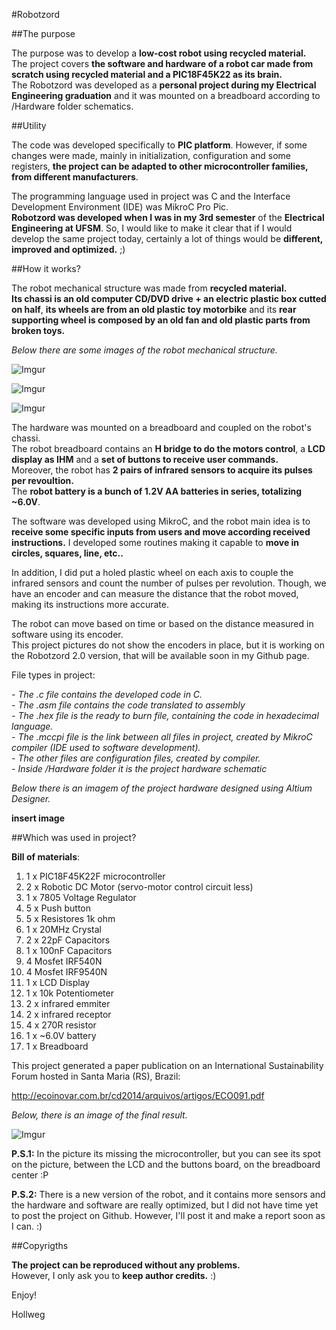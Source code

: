 
#Robotzord

##The purpose

The purpose was to develop a **low-cost robot using recycled material.** </br>
The project covers **the software and hardware of a robot car made from scratch using recycled material and a PIC18F45K22 as its brain.** </br>
The Robotzord was developed as a **personal project during my Electrical Engineering graduation** and it was mounted on a breadboard according to /Hardware folder schematics.

##Utility

The code was developed specifically to **PIC platform**. However, if some changes were made, mainly in initialization, configuration and some registers, **the project can be adapted to other microcontroller families, from different manufacturers**.

The programming language used in project was C and the Interface Development Environment (IDE) was MikroC Pro Pic. </br>
**Robotzord was developed when I was in my 3rd semester** of the **Electrical Engineering at UFSM**. So, I would like to make it clear that if I would develop the same project today, certainly a lot of things would be **different, improved and optimized.** ;)
 
##How it works?

The robot mechanical structure was made from **recycled material.** </br>
**Its chassi is an old computer CD/DVD drive + an electric plastic box cutted on half**, **its wheels are from an old plastic toy motorbike** and its **rear supporting wheel is composed by an old fan and old plastic parts from broken toys.** </br>

*Below there are some images of the robot mechanical structure.*

![Imgur](http://i.imgur.com/OyaKfEu.jpg)

![Imgur](http://i.imgur.com/URTTUcw.jpg)

![Imgur](http://i.imgur.com/JuF8qdc.jpg)

The hardware was mounted on a breadboard and coupled on the robot's chassi. </br>
The robot breadboard contains an **H bridge to do the motors control**, a **LCD display as IHM** and a **set of buttons to receive user commands.** </br>
Moreover, the robot has **2 pairs of infrared sensors to acquire its pulses per revoultion.** </br>
The **robot battery is a bunch of 1.2V AA batteries in series, totalizing ~6.0V**. </br>

The software was developed using MikroC, and the robot main idea is to **receive some specific inputs from users and move according received instructions.** I developed some routines making it capable to **move in circles, squares, line, etc..** </br>

In addition, I did put a holed plastic wheel on each axis to couple the infrared sensors and count the number of pulses per revolution. Though, we have an encoder and can measure the distance that the robot moved, making its instructions more accurate.

The robot can move based on time or based on the distance measured in software using its encoder. </br>
This project pictures do not show the encoders in place, but it is working on the Robotzord 2.0 version, that will be available soon in my Github page. 

File types in project:

*- The .c file contains the developed code in C.* </br>
*- The .asm file contains the code translated to assembly* </br>
*- The .hex file is the ready to burn file, containing the code in hexadecimal language.* </br>
*- The .mccpi file is the link between all files in project, created by MikroC compiler (IDE used to software development).* </br>
*- The other files are configuration files, created by compiler.* </br>
*- Inside /Hardware folder it is the project hardware schematic* </br>

*Below there is an imagem of the project hardware designed using Altium Designer.*

**insert image**

##Which was used in project?

**Bill of materials**:

01. 1 x PIC18F45K22F microcontroller <br>
02. 2 x Robotic DC Motor (servo-motor control circuit less) </br>
03. 1 x 7805 Voltage Regulator </br>
04. 5 x Push button </br>
05. 5 x Resistores 1k ohm </br>
06. 1 x 20MHz Crystal  </br>
07. 2 x 22pF Capacitors </br>
08. 1 x 100nF Capacitors </br>
09. 4 Mosfet IRF540N </br>
10. 4 Mosfet IRF9540N </br>
11. 1 x LCD Display </br>
12. 1 x 10k Potentiometer </br>
13. 2 x infrared emmiter </br>
14. 2 x infrared receptor </br>
15. 4 x 270R resistor </br>
16. 1 x ~6.0V battery </br>
17. 1 x Breadboard </br>

This project generated a paper publication on an International Sustainability Forum hosted in Santa Maria (RS), Brazil:

http://ecoinovar.com.br/cd2014/arquivos/artigos/ECO091.pdf

*Below, there is an image of the final result.*

![Imgur](http://i.imgur.com/WSppJxU.jpg)

**P.S.1:** In the picture its missing the microcontroller, but you can see its spot on the picture, between the LCD and the buttons board, on the breadboard center :P

**P.S.2:** There is a new version of the robot, and it contains more sensors and the hardware and software are really optimized, but I did not have time yet to post the project on Github. However, I'll post it and make a report soon as I can. :)

##Copyrigths

**The project can be reproduced without any problems.** </br>
However, I only ask you to **keep author credits.** :)


Enjoy!

Hollweg
